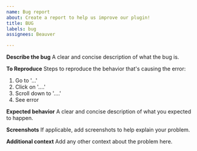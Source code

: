 ```yaml
---
name: Bug report
about: Create a report to help us improve our plugin!
title: BUG
labels: bug
assignees: Beauver

---
```


**Describe the bug**
A clear and concise description of what the bug is.

**To Reproduce**
Steps to reproduce the behavior that's causing the error:
1. Go to '...'
2. Click on '....'
3. Scroll down to '....'
4. See error

**Expected behavior**
A clear and concise description of what you expected to happen.

**Screenshots**
If applicable, add screenshots to help explain your problem.

**Additional context**
Add any other context about the problem here.

